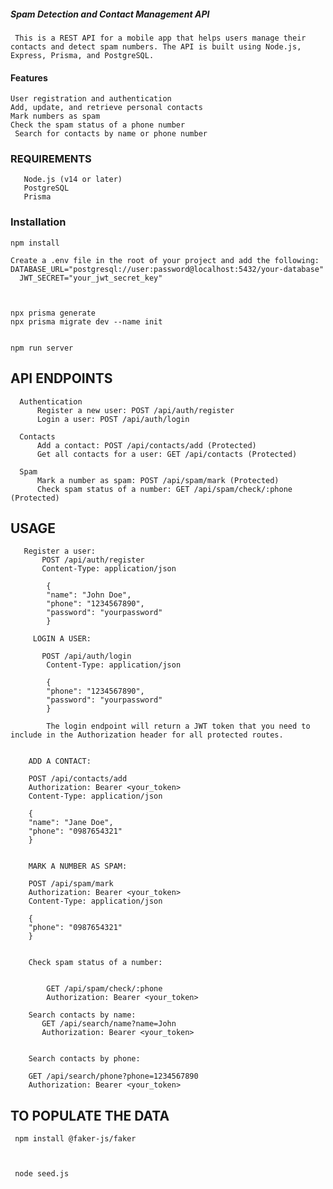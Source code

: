 ##### Spam Detection and Contact Management API
     This is a REST API for a mobile app that helps users manage their contacts and detect spam numbers. The API is built using Node.js, Express, Prisma, and PostgreSQL.


#### Features

    User registration and authentication
    Add, update, and retrieve personal contacts
    Mark numbers as spam
    Check the spam status of a phone number
     Search for contacts by name or phone number

### REQUIREMENTS
     
     
       Node.js (v14 or later)
       PostgreSQL
       Prisma


### Installation




    
    npm install

    Create a .env file in the root of your project and add the following:
    DATABASE_URL="postgresql://user:password@localhost:5432/your-database"
      JWT_SECRET="your_jwt_secret_key"



    npx prisma generate
    npx prisma migrate dev --name init


    npm run server


## API ENDPOINTS
     

      Authentication
          Register a new user: POST /api/auth/register
          Login a user: POST /api/auth/login

      Contacts
          Add a contact: POST /api/contacts/add (Protected)
          Get all contacts for a user: GET /api/contacts (Protected)

      Spam
          Mark a number as spam: POST /api/spam/mark (Protected)
          Check spam status of a number: GET /api/spam/check/:phone (Protected)


## USAGE
       Register a user:
           POST /api/auth/register
           Content-Type: application/json

            {
            "name": "John Doe",
            "phone": "1234567890",
            "password": "yourpassword"
            }
    
         LOGIN A USER:
           
           POST /api/auth/login
            Content-Type: application/json

            {
            "phone": "1234567890",
            "password": "yourpassword"
            } 

            The login endpoint will return a JWT token that you need to include in the Authorization header for all protected routes.


        ADD A CONTACT:  

        POST /api/contacts/add
        Authorization: Bearer <your_token>
        Content-Type: application/json

        {
        "name": "Jane Doe",
        "phone": "0987654321"
        }


        MARK A NUMBER AS SPAM:
         
        POST /api/spam/mark
        Authorization: Bearer <your_token>
        Content-Type: application/json

        {
        "phone": "0987654321"
        }


        Check spam status of a number:


            GET /api/spam/check/:phone
            Authorization: Bearer <your_token>

        Search contacts by name:
           GET /api/search/name?name=John
           Authorization: Bearer <your_token>
        

        Search contacts by phone:

        GET /api/search/phone?phone=1234567890
        Authorization: Bearer <your_token>



##   TO POPULATE THE DATA
     

     npm install @faker-js/faker



     node seed.js
     